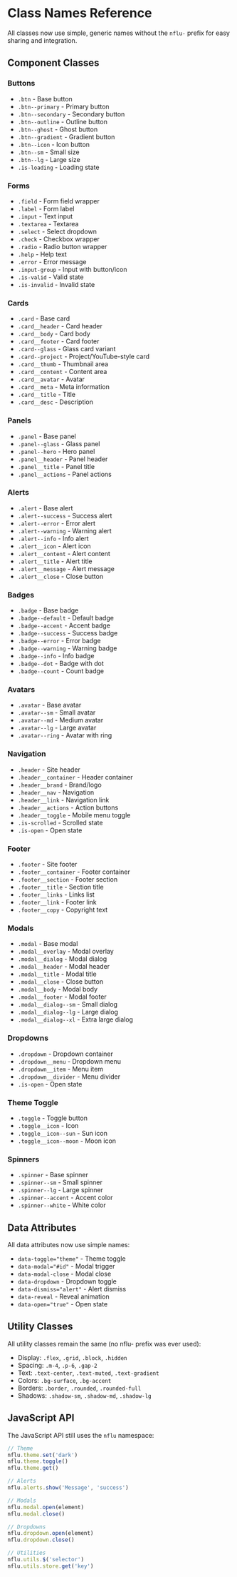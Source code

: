 # Class Names Reference

All classes now use simple, generic names without the `nflu-` prefix for easy sharing and integration.

## Component Classes

### Buttons
- `.btn` - Base button
- `.btn--primary` - Primary button
- `.btn--secondary` - Secondary button
- `.btn--outline` - Outline button
- `.btn--ghost` - Ghost button
- `.btn--gradient` - Gradient button
- `.btn--icon` - Icon button
- `.btn--sm` - Small size
- `.btn--lg` - Large size
- `.is-loading` - Loading state

### Forms
- `.field` - Form field wrapper
- `.label` - Form label
- `.input` - Text input
- `.textarea` - Textarea
- `.select` - Select dropdown
- `.check` - Checkbox wrapper
- `.radio` - Radio button wrapper
- `.help` - Help text
- `.error` - Error message
- `.input-group` - Input with button/icon
- `.is-valid` - Valid state
- `.is-invalid` - Invalid state

### Cards
- `.card` - Base card
- `.card__header` - Card header
- `.card__body` - Card body
- `.card__footer` - Card footer
- `.card--glass` - Glass card variant
- `.card--project` - Project/YouTube-style card
- `.card__thumb` - Thumbnail area
- `.card__content` - Content area
- `.card__avatar` - Avatar
- `.card__meta` - Meta information
- `.card__title` - Title
- `.card__desc` - Description

### Panels
- `.panel` - Base panel
- `.panel--glass` - Glass panel
- `.panel--hero` - Hero panel
- `.panel__header` - Panel header
- `.panel__title` - Panel title
- `.panel__actions` - Panel actions

### Alerts
- `.alert` - Base alert
- `.alert--success` - Success alert
- `.alert--error` - Error alert
- `.alert--warning` - Warning alert
- `.alert--info` - Info alert
- `.alert__icon` - Alert icon
- `.alert__content` - Alert content
- `.alert__title` - Alert title
- `.alert__message` - Alert message
- `.alert__close` - Close button

### Badges
- `.badge` - Base badge
- `.badge--default` - Default badge
- `.badge--accent` - Accent badge
- `.badge--success` - Success badge
- `.badge--error` - Error badge
- `.badge--warning` - Warning badge
- `.badge--info` - Info badge
- `.badge--dot` - Badge with dot
- `.badge--count` - Count badge

### Avatars
- `.avatar` - Base avatar
- `.avatar--sm` - Small avatar
- `.avatar--md` - Medium avatar
- `.avatar--lg` - Large avatar
- `.avatar--ring` - Avatar with ring

### Navigation
- `.header` - Site header
- `.header__container` - Header container
- `.header__brand` - Brand/logo
- `.header__nav` - Navigation
- `.header__link` - Navigation link
- `.header__actions` - Action buttons
- `.header__toggle` - Mobile menu toggle
- `.is-scrolled` - Scrolled state
- `.is-open` - Open state

### Footer
- `.footer` - Site footer
- `.footer__container` - Footer container
- `.footer__section` - Footer section
- `.footer__title` - Section title
- `.footer__links` - Links list
- `.footer__link` - Footer link
- `.footer__copy` - Copyright text

### Modals
- `.modal` - Base modal
- `.modal__overlay` - Modal overlay
- `.modal__dialog` - Modal dialog
- `.modal__header` - Modal header
- `.modal__title` - Modal title
- `.modal__close` - Close button
- `.modal__body` - Modal body
- `.modal__footer` - Modal footer
- `.modal__dialog--sm` - Small dialog
- `.modal__dialog--lg` - Large dialog
- `.modal__dialog--xl` - Extra large dialog

### Dropdowns
- `.dropdown` - Dropdown container
- `.dropdown__menu` - Dropdown menu
- `.dropdown__item` - Menu item
- `.dropdown__divider` - Menu divider
- `.is-open` - Open state

### Theme Toggle
- `.toggle` - Toggle button
- `.toggle__icon` - Icon
- `.toggle__icon--sun` - Sun icon
- `.toggle__icon--moon` - Moon icon

### Spinners
- `.spinner` - Base spinner
- `.spinner--sm` - Small spinner
- `.spinner--lg` - Large spinner
- `.spinner--accent` - Accent color
- `.spinner--white` - White color

## Data Attributes

All data attributes now use simple names:

- `data-toggle="theme"` - Theme toggle
- `data-modal="#id"` - Modal trigger
- `data-modal-close` - Modal close
- `data-dropdown` - Dropdown toggle
- `data-dismiss="alert"` - Alert dismiss
- `data-reveal` - Reveal animation
- `data-open="true"` - Open state

## Utility Classes

All utility classes remain the same (no nflu- prefix was ever used):
- Display: `.flex`, `.grid`, `.block`, `.hidden`
- Spacing: `.m-4`, `.p-6`, `.gap-2`
- Text: `.text-center`, `.text-muted`, `.text-gradient`
- Colors: `.bg-surface`, `.bg-accent`
- Borders: `.border`, `.rounded`, `.rounded-full`
- Shadows: `.shadow-sm`, `.shadow-md`, `.shadow-lg`

## JavaScript API

The JavaScript API still uses the `nflu` namespace:

```javascript
// Theme
nflu.theme.set('dark')
nflu.theme.toggle()
nflu.theme.get()

// Alerts
nflu.alerts.show('Message', 'success')

// Modals
nflu.modal.open(element)
nflu.modal.close()

// Dropdowns
nflu.dropdown.open(element)
nflu.dropdown.close()

// Utilities
nflu.utils.$('selector')
nflu.utils.store.get('key')
```
